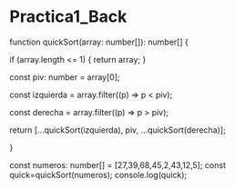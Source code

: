 # Practica1_Back

function quickSort(array: number[]): number[] { 
    
  if (array.length <= 1) { 
      return array; 
  } 
  
  const piv: number = array[0]; 
  
  const izquierda = array.filter((p) => p < piv); 
  
  const derecha = array.filter((p) => p > piv); 

  return [...quickSort(izquierda), piv, ...quickSort(derecha)];

} 

const numeros: number[] = [27,39,68,45,2,43,12,5]; 
const quick=quickSort(numeros);
console.log(quick);
